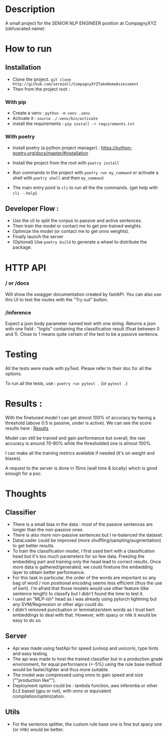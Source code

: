 # Description
A small project for the SENIOR NLP ENGINEER position at CompagnyXYZ (obfuscated name)

# How to run
## Installation
- Clone the project. `git clone http://github.com/ierezell/CompagnyXYZTakeHomeAssessment`
- Then from the project root :

### With pip
- Create a venv : `python -m venv .venv`
- Activate it : `source ./.venv/bin/activate`
- install the requirements : `pip install -r requirements.txt`

### With poetry
- Install poetry (a python project manager) : https://python-poetry.org/docs/master/#installation
- Install the project from the root with `poetry install`
- Run commands in the project with `poetry run my_command` or activate a shell with `poetry shell` and then `my_command`

- The main entry point is `cli` to run all the the commands. (get help with `cli --help`).

## Developer Flow :
- Use the cli to split the corpus to passive and active sentences.
- Then train the model or contact me to get pre-trained weights.
- Optimize the model (or contact me to get onnx weights).
- Finally launch the server
- (Optional) Use `poetry build` to generate a wheel to distribute the package.


# HTTP API

### / or /docs
Will show the swagger documentation created by fastAPI. You can also use this UI to test the routes with the "Try out" button.

### /inference
Expect a json body parameter named text with one string.
Returns a json with one field : "logits" containing the classification result (float between 0 and 1). Close to 1 means quite certain of the text to be a passive sentence.

# Testing
All the tests were made with pyTest. Please refer to their doc for all the options.

To run all the tests, use : `poetry run pytest .` (or `pytest .`)

# Results :
With the finetuned model I can get almost 100% of accuracy by having a threshold (above 0.5 is passive, under is active). We can see the score results here :
[Results](./results.png)

Model can still be trained and gain performance but overall, the raw accuracy is around 70-80% while the thresholded one is almost 100%.

I can make all the training metrics available if needed (it's on weight and biases).

A request to the server is done in 15ms (wall time & locally) which is good enough for a poc.

# Thoughts
## Classifier
- There is a small bias in the data : most of the passive sentences are longer than the non-passive ones.
- There is also more non-passive sentences but I re-balanced the dataset.
- DataLoader could be improved (more shuffling/sampling/augmentation) to get better results.
- To train the classification model, I first used bert with a classification head but it's too much parameters for so few data. Freezing the embedding part and training only the head lead to correct results. Once more data is gathered/generated, we could finetune the embedding layer to obtain better performance.
- For this task in particular, the order of the words are important so any bag of word / non positional encoding seems less efficient (thus the use of bert). I'm afraid that those models would use other feature (like sentence length) to classify but I didn't found the time to test it.
- I used an "MLP-ish" head as I was already using pytorch lightning but any SVM/Regression or other algo could do.
- I didn't removed punctuation or lemmatize/stem words as I trust bert embeddings to deal with that. However, with spacy or nltk it would be easy to do so.

## Server
- Api was made using fastApi for speed (uvloop and uvicorn), type hints and easy testing.
- The api was made to host the trained classifier but in a production grade environment, for equal performance (+-5%) using the rule base method would be faster/lighter and thus more suitable.
- The model was compressed using onnx to gain speed and size (""production like"").
- Deployment option could be : lambda function, aws inferentia or other Ec2 based (gpu or not), with onnx or equivalent compilation/optimization.

## Utils
- For the sentence splitter, the custom rule base one is fine but spacy one (or nltk) would be better.
